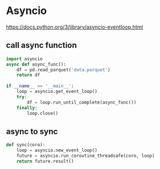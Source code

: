 # Asyncio
https://docs.python.org/3/library/asyncio-eventloop.html

## call async function
```py
import asyncio
async def async_func():
    df = pd.read_parquet('data.parquet')
    return df
    
if __name__ == '__main__':
    loop = asyncio.get_event_loop()
    try:
        df = loop.run_until_complete(async_func())
    finally:
        loop.close()
```

## async to sync
```py
def sync(coro):
    loop = asyncio.new_event_loop()
    future = asyncio.run_coroutine_threadsafe(coro, loop)
    return future.result()
```

